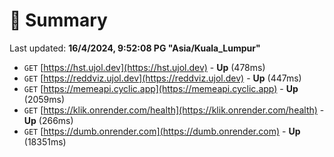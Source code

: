 # 📖 Summary
Last updated: **16/4/2024, 9:52:08 PG "Asia/Kuala_Lumpur"**

- `GET` [https://hst.ujol.dev](https://hst.ujol.dev) - **Up** (478ms)
- `GET` [https://reddviz.ujol.dev](https://reddviz.ujol.dev) - **Up** (447ms)
- `GET` [https://memeapi.cyclic.app](https://memeapi.cyclic.app) - **Up** (2059ms)
- `GET` [https://klik.onrender.com/health](https://klik.onrender.com/health) - **Up** (266ms)
- `GET` [https://dumb.onrender.com](https://dumb.onrender.com) - **Up** (18351ms)

